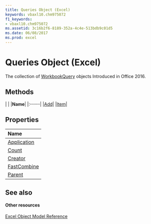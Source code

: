 ```yaml
---
title: Queries Object (Excel)
keywords: vbaxl10.chm975072
f1_keywords:
- vbaxl10.chm975072
ms.assetid: 3c16b2f6-8189-352a-4c4e-513bdb9c01d5
ms.date: 06/08/2017
ms.prod: excel
---
```



# Queries Object (Excel)

The collection of [WorkbookQuery](workbookquery-object-excel.md) objects Introduced in Office 2016.


## Methods
<a name="methods"> </a>


|
|
|**Name**|
|:-----|
|[Add](queries-add-method-excel.md)|
|[Item](queries-item-method-excel.md)|

## Properties
<a name="properties"> </a>



|**Name**|
|:-----|
|[Application](queries-application-property-excel.md)|
|[Count](queries-count-property-excel.md)|
|[Creator](queries-creator-property-excel.md)|
|[FastCombine](queries-fastcombine-property-excel.md)|
|[Parent](queries-parent-property-excel.md)|

## See also
<a name="properties"> </a>


#### Other resources


[Excel Object Model Reference](http://msdn.microsoft.com/library/11ea8598-8a20-92d5-f98b-0da04263bf2c%28Office.15%29.aspx)
